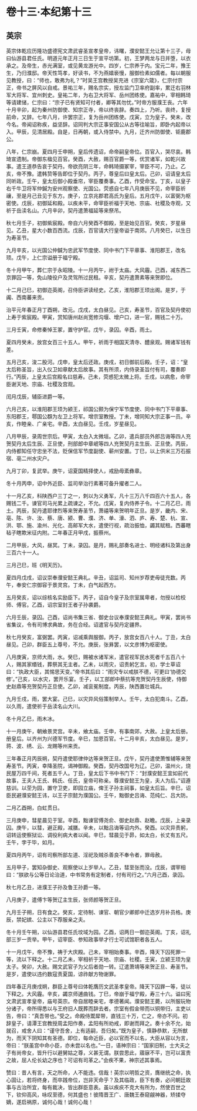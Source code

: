 # 卷十三·本纪第十三

## 英宗

英宗体乾应历隆功盛德宪文肃武睿圣宣孝皇帝，讳曙，濮安懿王允让第十三子，母曰仙游县君任氏。明道元年正月三日生于宣平坊第。初，王梦两龙与日并堕，以衣承之。及帝生，赤光满室，或见黄龙游光中。四岁，仁宗养于内。宝元二年，豫王生，乃归濮邸。帝天性笃孝，好读书，不为燕嬉亵慢，服御俭素如儒者。每以朝服见教授，曰：“师也，敢弗为礼？”时吴王宫教授吴充进《宗室六箴》，仁宗付宗正，帝书之屏风以自戒。景祐三年，赐名宗实，授左监门卫率府副率，累迁右羽林军大将军、宜州刺史。皇祐二年，为右卫大将军、岳州团练使。嘉祐中，宰相韩琦等请建储，仁宗曰：“宗子已有贤知可付者，卿等其勿忧。”时帝方服濮王丧。六年十月辛卯，起为秦州防御使、知宗正寺，帝以终丧辞。奏四上，乃听。丧终，复授前命，又辞。七年八月，许罢宗正，复为岳州团练使。戊寅，立为皇子。癸未，改今名。帝闻诏称疾，益坚辞。诏同判大宗正事安国公从古等往喻旨，即卧内起帝以入。甲辰，见清居殿。自是，日再朝，或入侍禁中。九月，迁齐州防御使、钜鹿郡公。

八年，仁宗崩。夏四月壬申朔，皇后传遗诏，命帝嗣皇帝位。百官入，哭尽哀。韩琦宣遗制。帝御东楹见百官。癸酉，大赦，赐百官爵一等，优赏诸军，如乾兴故事。遣王道恭告哀于契丹。帝欲亮阴三年，命韩琦摄冢宰，宰臣不可，乃止。乙亥，帝不豫。遣韩贽等告即位于契丹。丙子，尊皇后曰皇太后。己卯，诏请皇太后同听政。壬午，皇太后御小殿垂帘，宰臣覆奏事。乙酉，作受命宝。丁亥，以皇子右千牛卫将军仲鍼为安州观察使、光国公。荧惑自七年八月庚辰不见，命宰臣祈禳，至是月己丑见于东方。庚子，立京兆郡君高氏为皇后。五月戊午，以富弼为枢密使。戊辰，初御延和殿。以疾未平，命宰臣祈福于天地、宗庙、社稷及寺观，又祈于岳渎名山。六月辛卯，契丹遣萧福延等来祭吊。

秋七月壬子，初御紫宸殿。帝自六月癸酉不御殿，至是始见百官。癸亥，岁星昼见。乙丑，星大小数百西流。戊辰，百官请大行皇帝谥于南郊。八月癸巳，以生日为寿圣节。

九月辛亥，以光国公仲鍼为忠武军节度使、同中书门下平章事、淮阳郡王，改名顼。戊午，上仁宗谥册于福宁殿。

冬十月甲午，葬仁宗于永昭陵。十一月丙午，祔于太庙。大风霾。己酉，减东西二京罪囚一等，免山陵役户及灵驾所过民租。辛亥，契丹遣萧素等来贺即位。

十二月己巳，初御迩英阁，召侍臣讲读经史。乙亥，淮阳郡王顼出阁。是岁，于阗、西南蕃来贡。

治平元年春正月丁酉朔，改元。戊戌，太白昼见。己亥，寿圣节，百官及契丹使初上寿于紫宸殿。甲寅，赏知唐州赵尚宽修沟堰、增户口，进一官，赐钱二十万。

三月壬寅，命修秦悼王冢，置守护官。戊午，录囚。辛酉，雨土。

夏四月癸未，放宫女百三十五人。甲午，祈雨于相国天清寺、醴泉观。赐诸军钱有差。

五月己亥，浚二股河。戊申，皇太后还政。庚戌，初日御前后殿。壬子，诏：“皇太后称圣旨，出入仪卫如章献太后故事。其有所须，内侍录圣旨付有司，覆奏即行。”丙辰，上皇太后宫殿名曰慈寿。己未，荧惑犯太微上将。壬戌，以病愈，命宰臣谢天地、宗庙、社稷及宫观。

闰月戊辰，辅臣进爵一等。

六月己亥，以淮阳郡王顼为颍王，祁国公颢为保宁军节度使、同中书门下平章事、东阳郡王，鄠国公頵为左卫上将军。增宗室教授。丁未，增同知大宗正事一员。辛亥，作睦亲、广亲宅。辛酉，太白昼见。壬戌，岁星昼见。

八月甲辰，录周世宗后。甲寅，太白入太微垣。乙卯，遣兵部员外郎吕诲等四人充贺契丹太后生辰、正旦使，刑部郎中章岷等四人充贺契丹主生辰、正旦使。丙辰，内侍都知任守忠坐不法，贬保信军节度副使、蕲州安置。丁巳，以上供米三万石振宿、亳二州水灾户。

九月丁卯，复武举。庚午，诏夏国精择使人，戒励毋紊彝章。

冬十月丙申，诏中外近臣、监司举治行素著可备升擢者二人。

十一月乙亥，科陕西户三丁之一，刺以为义勇军，凡十三万八千四百六十五人，各赐钱二千。谏官司马光累上疏谏之，不允。戊寅，复内侍养子令。十二月乙巳，雨土。丙辰，契丹遣耶律烈等来贺寿圣节，萧禧等来贺明年正旦。是岁，畿内、宋、亳、陈、许、汝、蔡、唐、颍、曹、濮、济、单、濠、泗、庐、寿、楚、杭、宣、洪、鄂、施、渝州、光化、高邮军大水，遣使行视，疏治振恤，蠲其赋租。西蕃瞎毡子瞎欺米征内附。二年春正月甲戌，振蔡州。

二月甲辰，大风，昼冥。丁未，录囚。是月，赐礼部奏名进士、明经诸科及第出身三百六十一人。

三月己巳，班《明天历》。

夏四月戊戌，诏议崇奉濮安懿王典礼。辛丑，诏监司、知州岁荐吏毋徒充数。丙午，奉安仁宗御容于景灵宫。丁未，白气起西方。

五月癸亥，诏以综核名实励臣下。丙子，诏自今皇子及宗室属卑者，勿授以检校师、傅官。乙酉，诏宗室封王者子孙袭爵。

六月壬辰，录囚。己酉，诏尚书集三省、御史台议奉濮安懿王典礼。甲寅，罢尚书省集议，令有司博求典故，务在合经。诏遣官与契丹定疆界。

秋七月癸亥，富弼罢。丙寅，诏减乘舆服御。丙子，放宫女百八十人。丁丑，太白昼见。己卯，群臣五上尊号，不允。庚辰，张昪罢，以文彦博为枢密使。

八月庚寅，京师大雨，水。癸巳，赐被水诸军米，遣官视军民水死者千五百八十人，赐其家缗钱，葬祭其无主者。乙未，以雨灾，诏责躬乞言。初，学士草诏曰：“执政大臣，其惕思天变。”帝书其后曰：“雨灾专以戒朕不德，可更曰‘协德交修’。”己亥，以水灾，罢开乐宴。壬子，以工部郎中蔡抗等充贺契丹生辰使，侍御史赵鼎等充贺契丹正旦使。乙卯，减衮冕制度。丙辰，陕西置壮城兵。

九月壬戌，雨，罢大宴。己巳，以灾异风俗策制举人。壬午，太白犯南斗。乙酉，以久雨，遣使祈于岳渎名山大川。

冬十月乙巳，雨木冰。

十一月庚午，朝飨景灵宫。辛未，飨太庙。壬申，有事南郊，大赦。上皇太后册。册皇后。以齐州为兴德军节度。辛巳，加恩百官。十二月辛亥，太白昼见。是岁，蒋、波、绣、云、龙赐等州来贡。

三年春正月丙辰朔，契丹遣使耶律仲达等来贺正旦。戊午，契丹遣使萧惟辅等来贺寿圣节。丙寅，幸降圣院，谒神御殿。癸酉，契丹改国号为辽。己卯，温州火，烧民屋万四千间，死者五千人。丁丑，皇太后下书中书门下：“封濮安懿王宜如前代故事，王夫人王氏、韩氏、任氏，皇帝可称亲。尊濮安懿王为皇，夫人为后。”诏遵慈训。以茔为园，置守卫吏，即园立庙，俾王子孙主祠事，如皇太后旨。辛巳，诏臣民避濮安懿王讳，以王子宗懿为濮国公。壬午，黜御史吕诲、范纯仁、吕大防。

二月乙酉朔，白虹贯日。

三月庚申，彗星晨见于室。辛酉，黜谏官傅尧俞、御史赵鼎、赵瞻。戊辰，上亲录囚。庚午，以彗，避正殿，减膳。辛未，以黜吕诲等诏内外。癸酉。以灾异责躬，诏转运使察狱讼、调役利病大者以闻。辛巳，彗晨见于昴，如太白，长丈有五尺。壬午，孛于毕，如月。

夏四月丙午，诏有司察所部左道、淫祀及贼杀善良不奉令者，罪毋赦。

五月甲子，罢知杂御史、观察使以上岁举人。乙丑，彗至张而没。戊辰，谓宰相曰：“朕欲与公等日论治道，中书常务有定制者，付有司行之。”六月己酉，录囚。

秋七月乙丑，进濮王子孙及鲁王孙爵一等。

八月庚子，遣傅卞等贺辽主生辰，张师颜等贺正旦。

九月壬子朔，日有食之。癸亥，定待制、谏官、朝官少卿郎中迁选岁月补员格。庚辰，禁妃嫔、公主以下荐服亲之夫。

冬十月壬午朔，以仙游县君任氏坟域为园。乙酉，诏两日一御迩英阁。丁亥，诏礼部三岁一贡举。甲午，诏宰臣、参知政事举才行士可试馆职者各五人。

十一月戊午，帝不豫，祷于大庆殿。己未，宰相始奏事。辛酉，降天下囚死罪一等，流以下释之。十二月乙未，宰相祈于天地、宗庙、社稷。壬寅，立颍王顼为皇太子。癸卯，大赦。赐文武官子为父后者勋一转。辽遣萧靖等来贺正旦、寿圣节。是岁，遣使以违约数寇责夏国，谅祚献方物谢罪。

四年春正月庚戌朔，群臣上尊号曰体乾膺历文武圣孝皇帝。降天下囚罪一等，徒以下释之。大风霾。辛亥，蠲京师逋曲钱。丁巳，帝崩于福宁殿，寿三十六。谥曰宪文肃武宣孝皇帝，庙号英宗。帝自居睦亲宅，孝德著闻。濮安懿王薨，以所服玩物分诸子，帝所得悉以与王府旧人既葬而辞去者。宗室有假金带而以铜带归，主吏以告，帝曰：“真吾带也。”受之。命殿侍鬻犀带，直钱三十万，亡之，帝亦不问。初辞皇子，请潭王宫教授周孟阳作奏，孟阳有所劝戒，即谢而拜之。奏十余不允，始就召，戒舍人曰：“谨守吾舍，上有适嗣，吾归矣。”既为皇子，慎静恭默，无所猷为，而天下阴知其有圣德。即位，每命近臣，必以官而不以名，大臣从容以为言，帝曰：“朕虽宫中命小臣，亦未尝以名也。”一日，语神宗曰：“国家旧制，士大夫之子有尚帝女，皆升行以避舅姑之尊，义甚无谓。朕尝思此，寤寐不平，岂可以富贵之故，屈人伦长幼之序也？可诏有司革之。”会疾不果，神宗述其事焉。

赞曰：昔人有言，天之所命，人不能违。信哉！英宗以明哲之资，膺继统之命，执心固让，若将终身，而卒践帝位，岂非天命乎？及其临政，臣下有奏，必问朝廷故事与古治所宜，每有裁决，皆出群臣意表。虽以疾疢不克大有所为，然使百世之下，钦仰高风，咏叹至德，何其盛也！彼隋晋王广、唐魏王泰窥觎神器，矫揉夺嫡，遂启祸原，诚何心哉！诚何心哉！

